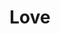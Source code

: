 ---
title: "Love"
summary: "American psychedelic rock group, formed in Los Angeles in 1965. They signed to Elektra records along with the Doors . After the original line-up split in early 1968, continued to perform under the name “Love” until 1974, and subsequently irregularly until his death in 2006."
image: "love.jpg"
apple_music_artist_url: "https://music.apple.com/gb/artist/love/432307585"
---